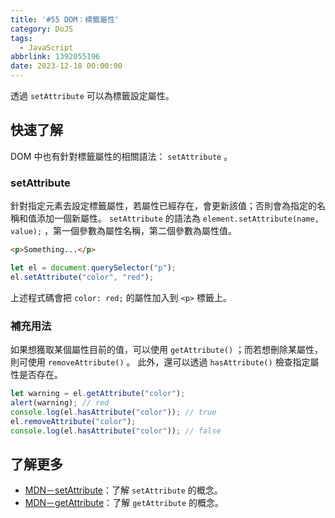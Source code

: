 ```yaml
---
title: '#55 DOM：標籤屬性'
category: DoJS
tags:
  - JavaScript
abbrlink: 1392055196
date: 2023-12-18 00:00:00
---
```

透過 `setAttribute` 可以為標籤設定屬性。
<!--more-->
## 快速了解
DOM 中也有針對標籤屬性的相關語法： `setAttribute` 。
### setAttribute
針對指定元素去設定標籤屬性，若屬性已經存在，會更新該值；否則會為指定的名稱和值添加一個新屬性。
 `setAttribute` 的語法為 `element.setAttribute(name, value);` ，第一個參數為屬性名稱，第二個參數為屬性值。
```html
<p>Something...</p>
```
```jsx
let el = document.querySelector("p");
el.setAttribute("color", "red");
```
上述程式碼會把 `color: red;` 的屬性加入到 `<p>` 標籤上。
### 補充用法
如果想獲取某個屬性目前的值，可以使用 `getAttribute()` ；而若想刪除某屬性，則可使用 `removeAttribute()` 。
此外，還可以透過 `hasAttribute()` 檢查指定屬性是否存在。
```jsx
let warning = el.getAttribute("color");
alert(warning); // red
console.log(el.hasAttribute("color")); // true
el.removeAttribute("color");
console.log(el.hasAttribute("color")); // false
```
## 了解更多
- [MDN－setAttribute](https://developer.mozilla.org/zh-CN/docs/Web/API/Element/setAttribute)：了解 `setAttribute` 的概念。
- [MDN－getAttribute](https://developer.mozilla.org/zh-CN/docs/Web/API/Element/getAttribute)：了解 `getAttribute` 的概念。